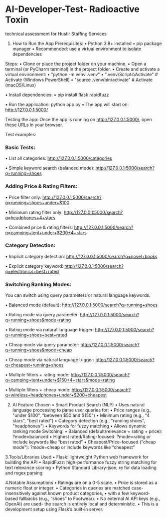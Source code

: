 # AI-Developer-Test- Radioactive Toxin
technical assessment for Hustlr Staffing Services

1. How to Run the App
Prerequisites:
• Python 3.8+ installed
• pip package manager
• Recommended: use a virtual environment to isolate dependencies

Steps:
• Clone or place the project folder on your machine.
• Open a terminal (or PyCharm terminal) in the project folder.
• Create and activate a virtual environment:
  • "python -m venv .venv"
  • ".venv\Scripts\Activate" # Activate (Windows PowerShell)
  • "source .venv/bin/activate" # Activate (macOS/Linux)

• Install dependencies:
  • pip install flask rapidfuzz

• Run the application: python app.py
• The app will start on: http://127.0.0.1:5000/

Testing the app:
Once the app is running on http://127.0.0.1:5000/, open these URLs in your browser.

Test examples:

### Basic Tests:

• List all categories: http://127.0.0.1:5000/categories

• Simple keyword search (balanced mode): http://127.0.0.1:5000/search?q=running+shoes

### Adding Price & Rating Filters:

• Price filter only: http://127.0.0.1:5000/search?q=running+shoes+under+$100

• Minimum rating filter only: http://127.0.0.1:5000/search?q=headphones+4+stars

• Combined price & rating filters: http://127.0.0.1:5000/search?q=camping+tent+under+$200+4+stars

### Category Detection:

• Implicit category detection: http://127.0.0.1:5000/search?q=novel+books

• Explicit category keyword: http://127.0.0.1:5000/search?q=electronics+best+rated

### Switching Ranking Modes:

You can switch using query parameters or natural language keywords.

• Balanced mode (default): http://127.0.0.1:5000/search?q=running+shoes

• Rating mode via query parameter: http://127.0.0.1:5000/search?q=running+shoes&mode=rating

• Rating mode via natural language trigger: http://127.0.0.1:5000/search?q=running+shoes+best+rated

• Cheap mode via query parameter: http://127.0.0.1:5000/search?q=running+shoes&mode=cheap

• Cheap mode via natural language trigger: http://127.0.0.1:5000/search?q=cheapest+running+shoes

• Multiple filters + rating mode: http://127.0.0.1:5000/search?q=camping+tent+under+$150+4+stars&mode=rating

• Multiple filters + cheap mode: http://127.0.0.1:5000/search?q=wireless+headphones+under+$200+cheapest

2. AI Feature Chosen
• Smart Product Search (NLP)
• Uses natural language processing to parse user queries for:
• Price ranges (e.g., "under $100", "between $50 and $150")
• Minimum rating (e.g., "4 stars", "best rated")
• Category detection (e.g., "running shoes", "headphones")
• Keywords for fuzzy matching
• Allows dynamic ranking mode Switching:
  • Balanced (default/relevance + rating + price): ?mode=balanced
  • Highest rated/Rating-focused: ?mode=rating or include keywords like “best rated”
  • Cheapest/Price-focused ("cheap mode"): ?mode=cheap or include keywords like “cheapest”

3.Tools/Libraries Used
  • Flask: lightweight Python web framework for building the API
  • RapidFuzz: high-performance fuzzy string matching for text relevance scoring
  • Python Standard Library-json, re for data loading and regex parsing

4.Notable Assumptions
• Ratings are on a 0-5 scale.
• Price is stored as a numeric float or integer.
• Categories in queries are matched case-insensitively against known product categories, 
• with a few keyword-based fallbacks (e.g., “shoes” to Footwear).
• No external AI API keys (e.g., OpenAI) are used-
  the search is entirely local and deterministic.
• This is a development setup using Flask’s built-in server.
